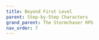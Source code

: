 ```yaml
---
title: Beyond First Level
parent: Step-by-Step Characters
grand_parent: The Stormchaser RPG
nav_order: 7
---
```

